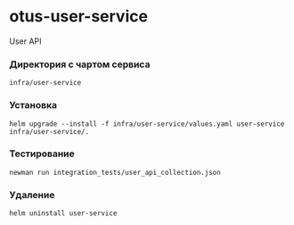 # otus-user-service
User API

### Директория с чартом сервиса

`infra/user-service`

### Установка

`helm upgrade --install -f infra/user-service/values.yaml user-service infra/user-service/.`

### Тестирование

`newman run integration_tests/user_api_collection.json`

### Удаление

`helm uninstall user-service`
